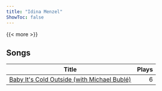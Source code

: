 ```yaml
---
title: "Idina Menzel"
ShowToc: false
---
```


{{< more >}}

## Songs
Title | Plays 
----- | -----: 
[Baby It's Cold Outside (with Michael Bublé)](/songs/baby-its-cold-outside-with-michael-buble) | 6


